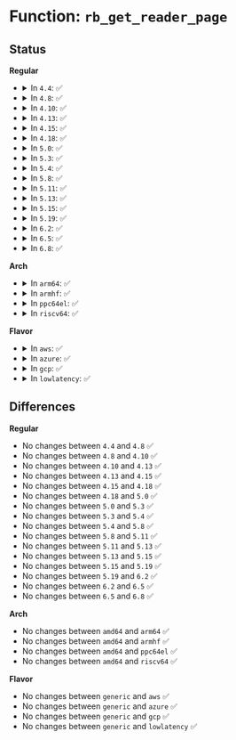 # Function: <code>rb_get_reader_page</code>

## Status
<b>Regular</b>
<ul>
<li>
<details>
<summary>In <code>4.4</code>: ✅</summary>

```c
struct buffer_page *rb_get_reader_page(struct ring_buffer_per_cpu *cpu_buffer);
```

**Collision:** Unique Static

**Inline:** No

**Transformation:** False

**Instances:**

```
In kernel/trace/ring_buffer.c (ffffffff811466d0)
Location: kernel/trace/ring_buffer.c:3514
Inline: False
Direct callers:
  - kernel/trace/ring_buffer.c:rb_advance_reader
  - kernel/trace/ring_buffer.c:rb_buffer_peek
  - kernel/trace/ring_buffer.c:ring_buffer_read_page
```
**Symbols:**

```
ffffffff811466d0-ffffffff811468d4: rb_get_reader_page (STB_LOCAL)
```
</details>
</li>
<li>
<details>
<summary>In <code>4.8</code>: ✅</summary>

```c
struct buffer_page *rb_get_reader_page(struct ring_buffer_per_cpu *cpu_buffer);
```

**Collision:** Unique Static

**Inline:** No

**Transformation:** False

**Instances:**

```
In kernel/trace/ring_buffer.c (ffffffff8114ef20)
Location: kernel/trace/ring_buffer.c:3509
Inline: False
Direct callers:
  - kernel/trace/ring_buffer.c:ring_buffer_read_page
  - kernel/trace/ring_buffer.c:rb_buffer_peek
  - kernel/trace/ring_buffer.c:rb_advance_reader
```
**Symbols:**

```
ffffffff8114ef20-ffffffff8114f124: rb_get_reader_page (STB_LOCAL)
```
</details>
</li>
<li>
<details>
<summary>In <code>4.10</code>: ✅</summary>

```c
struct buffer_page *rb_get_reader_page(struct ring_buffer_per_cpu *cpu_buffer);
```

**Collision:** Unique Static

**Inline:** No

**Transformation:** False

**Instances:**

```
In kernel/trace/ring_buffer.c (ffffffff811590c0)
Location: kernel/trace/ring_buffer.c:3478
Inline: False
Direct callers:
  - kernel/trace/ring_buffer.c:ring_buffer_read_page
  - kernel/trace/ring_buffer.c:rb_buffer_peek
  - kernel/trace/ring_buffer.c:rb_advance_reader
```
**Symbols:**

```
ffffffff811590c0-ffffffff811592c4: rb_get_reader_page (STB_LOCAL)
```
</details>
</li>
<li>
<details>
<summary>In <code>4.13</code>: ✅</summary>

```c
struct buffer_page *rb_get_reader_page(struct ring_buffer_per_cpu *cpu_buffer);
```

**Collision:** Unique Static

**Inline:** No

**Transformation:** False

**Instances:**

```
In kernel/trace/ring_buffer.c (ffffffff8115bfe0)
Location: kernel/trace/ring_buffer.c:3492
Inline: False
Direct callers:
  - kernel/trace/ring_buffer.c:ring_buffer_read_page
  - kernel/trace/ring_buffer.c:rb_buffer_peek
  - kernel/trace/ring_buffer.c:rb_advance_reader
```
**Symbols:**

```
ffffffff8115bfe0-ffffffff8115c1b7: rb_get_reader_page (STB_LOCAL)
```
</details>
</li>
<li>
<details>
<summary>In <code>4.15</code>: ✅</summary>

```c
struct buffer_page *rb_get_reader_page(struct ring_buffer_per_cpu *cpu_buffer);
```

**Collision:** Unique Static

**Inline:** No

**Transformation:** False

**Instances:**

```
In kernel/trace/ring_buffer.c (ffffffff8116bb40)
Location: kernel/trace/ring_buffer.c:3484
Inline: False
Direct callers:
  - kernel/trace/ring_buffer.c:ring_buffer_read_page
  - kernel/trace/ring_buffer.c:rb_buffer_peek
  - kernel/trace/ring_buffer.c:rb_advance_reader
```
**Symbols:**

```
ffffffff8116bb40-ffffffff8116bd1a: rb_get_reader_page (STB_LOCAL)
```
</details>
</li>
<li>
<details>
<summary>In <code>4.18</code>: ✅</summary>

```c
struct buffer_page *rb_get_reader_page(struct ring_buffer_per_cpu *cpu_buffer);
```

**Collision:** Unique Static

**Inline:** No

**Transformation:** False

**Instances:**

```
In kernel/trace/ring_buffer.c (ffffffff81177e50)
Location: kernel/trace/ring_buffer.c:3631
Inline: False
Direct callers:
  - kernel/trace/ring_buffer.c:ring_buffer_read_page
  - kernel/trace/ring_buffer.c:rb_buffer_peek
  - kernel/trace/ring_buffer.c:rb_advance_reader
```
**Symbols:**

```
ffffffff81177e50-ffffffff8117802c: rb_get_reader_page (STB_LOCAL)
```
</details>
</li>
<li>
<details>
<summary>In <code>5.0</code>: ✅</summary>

```c
struct buffer_page *rb_get_reader_page(struct ring_buffer_per_cpu *cpu_buffer);
```

**Collision:** Unique Static

**Inline:** No

**Transformation:** False

**Instances:**

```
In kernel/trace/ring_buffer.c (ffffffff81187ad0)
Location: kernel/trace/ring_buffer.c:3694
Inline: False
Direct callers:
  - kernel/trace/ring_buffer.c:ring_buffer_read_page
  - kernel/trace/ring_buffer.c:rb_buffer_peek
  - kernel/trace/ring_buffer.c:rb_buffer_peek
  - kernel/trace/ring_buffer.c:rb_advance_reader
```
**Symbols:**

```
ffffffff81187ad0-ffffffff81187cb1: rb_get_reader_page (STB_LOCAL)
```
</details>
</li>
<li>
<details>
<summary>In <code>5.3</code>: ✅</summary>

```c
struct buffer_page *rb_get_reader_page(struct ring_buffer_per_cpu *cpu_buffer);
```

**Collision:** Unique Static

**Inline:** No

**Transformation:** False

**Instances:**

```
In kernel/trace/ring_buffer.c (ffffffff81195a20)
Location: kernel/trace/ring_buffer.c:3671
Inline: False
Direct callers:
  - kernel/trace/ring_buffer.c:ring_buffer_read_page
  - kernel/trace/ring_buffer.c:rb_buffer_peek
  - kernel/trace/ring_buffer.c:rb_advance_reader
```
**Symbols:**

```
ffffffff81195a20-ffffffff81195c28: rb_get_reader_page (STB_LOCAL)
```
</details>
</li>
<li>
<details>
<summary>In <code>5.4</code>: ✅</summary>

```c
struct buffer_page *rb_get_reader_page(struct ring_buffer_per_cpu *cpu_buffer);
```

**Collision:** Unique Static

**Inline:** No

**Transformation:** False

**Instances:**

```
In kernel/trace/ring_buffer.c (ffffffff811a1460)
Location: kernel/trace/ring_buffer.c:3672
Inline: False
Direct callers:
  - kernel/trace/ring_buffer.c:ring_buffer_read_page
  - kernel/trace/ring_buffer.c:rb_buffer_peek
  - kernel/trace/ring_buffer.c:rb_advance_reader
```
**Symbols:**

```
ffffffff811a1460-ffffffff811a1649: rb_get_reader_page (STB_LOCAL)
```
</details>
</li>
<li>
<details>
<summary>In <code>5.8</code>: ✅</summary>

```c
struct buffer_page *rb_get_reader_page(struct ring_buffer_per_cpu *cpu_buffer);
```

**Collision:** Unique Static

**Inline:** No

**Transformation:** False

**Instances:**

```
In kernel/trace/ring_buffer.c (ffffffff811b77a0)
Location: kernel/trace/ring_buffer.c:3766
Inline: False
Direct callers:
  - kernel/trace/ring_buffer.c:ring_buffer_read_page
  - kernel/trace/ring_buffer.c:rb_buffer_peek
  - kernel/trace/ring_buffer.c:rb_advance_reader
```
**Symbols:**

```
ffffffff811b77a0-ffffffff811b7988: rb_get_reader_page (STB_LOCAL)
```
</details>
</li>
<li>
<details>
<summary>In <code>5.11</code>: ✅</summary>

```c
struct buffer_page *rb_get_reader_page(struct ring_buffer_per_cpu *cpu_buffer);
```

**Collision:** Unique Static

**Inline:** No

**Transformation:** False

**Instances:**

```
In kernel/trace/ring_buffer.c (ffffffff811b5360)
Location: kernel/trace/ring_buffer.c:4312
Inline: False
Direct callers:
  - kernel/trace/ring_buffer.c:ring_buffer_read_page
  - kernel/trace/ring_buffer.c:rb_buffer_peek
  - kernel/trace/ring_buffer.c:rb_advance_reader
```
**Symbols:**

```
ffffffff811b5360-ffffffff811b5548: rb_get_reader_page (STB_LOCAL)
```
</details>
</li>
<li>
<details>
<summary>In <code>5.13</code>: ✅</summary>

```c
struct buffer_page *rb_get_reader_page(struct ring_buffer_per_cpu *cpu_buffer);
```

**Collision:** Unique Static

**Inline:** No

**Transformation:** False

**Instances:**

```
In kernel/trace/ring_buffer.c (ffffffff811b68e0)
Location: kernel/trace/ring_buffer.c:4419
Inline: False
Direct callers:
  - kernel/trace/ring_buffer.c:ring_buffer_read_page
  - kernel/trace/ring_buffer.c:rb_buffer_peek
  - kernel/trace/ring_buffer.c:rb_advance_reader
```
**Symbols:**

```
ffffffff811b68e0-ffffffff811b6ad4: rb_get_reader_page (STB_LOCAL)
```
</details>
</li>
<li>
<details>
<summary>In <code>5.15</code>: ✅</summary>

```c
struct buffer_page *rb_get_reader_page(struct ring_buffer_per_cpu *cpu_buffer);
```

**Collision:** Unique Static

**Inline:** No

**Transformation:** False

**Instances:**

```
In kernel/trace/ring_buffer.c (ffffffff811e0ad0)
Location: kernel/trace/ring_buffer.c:4419
Inline: False
Direct callers:
  - kernel/trace/ring_buffer.c:ring_buffer_read_page
  - kernel/trace/ring_buffer.c:rb_buffer_peek
  - kernel/trace/ring_buffer.c:rb_advance_reader
```
**Symbols:**

```
ffffffff811e0ad0-ffffffff811e0cc4: rb_get_reader_page (STB_LOCAL)
```
</details>
</li>
<li>
<details>
<summary>In <code>5.19</code>: ✅</summary>

```c
struct buffer_page *rb_get_reader_page(struct ring_buffer_per_cpu *cpu_buffer);
```

**Collision:** Unique Static

**Inline:** No

**Transformation:** False

**Instances:**

```
In kernel/trace/ring_buffer.c (ffffffff81217690)
Location: kernel/trace/ring_buffer.c:4459
Inline: False
Direct callers:
  - kernel/trace/ring_buffer.c:ring_buffer_read_page
  - kernel/trace/ring_buffer.c:rb_buffer_peek
  - kernel/trace/ring_buffer.c:rb_advance_reader
```
**Symbols:**

```
ffffffff81217690-ffffffff81217885: rb_get_reader_page (STB_LOCAL)
```
</details>
</li>
<li>
<details>
<summary>In <code>6.2</code>: ✅</summary>

```c
struct buffer_page *rb_get_reader_page(struct ring_buffer_per_cpu *cpu_buffer);
```

**Collision:** Unique Static

**Inline:** No

**Transformation:** False

**Instances:**

```
In kernel/trace/ring_buffer.c (ffffffff81260b10)
Location: kernel/trace/ring_buffer.c:4538
Inline: False
Direct callers:
  - kernel/trace/ring_buffer.c:ring_buffer_read_page
  - kernel/trace/ring_buffer.c:rb_buffer_peek
  - kernel/trace/ring_buffer.c:rb_advance_reader
```
**Symbols:**

```
ffffffff81260b10-ffffffff81260d66: rb_get_reader_page (STB_LOCAL)
```
</details>
</li>
<li>
<details>
<summary>In <code>6.5</code>: ✅</summary>

```c
struct buffer_page *rb_get_reader_page(struct ring_buffer_per_cpu *cpu_buffer);
```

**Collision:** Unique Static

**Inline:** No

**Transformation:** False

**Instances:**

```
In kernel/trace/ring_buffer.c (ffffffff81277ba0)
Location: kernel/trace/ring_buffer.c:4540
Inline: False
Direct callers:
  - kernel/trace/ring_buffer.c:ring_buffer_read_page
  - kernel/trace/ring_buffer.c:rb_buffer_peek
  - kernel/trace/ring_buffer.c:rb_advance_reader
```
**Symbols:**

```
ffffffff81277ba0-ffffffff81277df6: rb_get_reader_page (STB_LOCAL)
```
</details>
</li>
<li>
<details>
<summary>In <code>6.8</code>: ✅</summary>

```c
struct buffer_page *rb_get_reader_page(struct ring_buffer_per_cpu *cpu_buffer);
```

**Collision:** Unique Static

**Inline:** No

**Transformation:** False

**Instances:**

```
In kernel/trace/ring_buffer.c (ffffffff81292680)
Location: kernel/trace/ring_buffer.c:4444
Inline: False
Direct callers:
  - kernel/trace/ring_buffer.c:ring_buffer_read_page
  - kernel/trace/ring_buffer.c:rb_buffer_peek
  - kernel/trace/ring_buffer.c:rb_advance_reader
```
**Symbols:**

```
ffffffff81292680-ffffffff812928e8: rb_get_reader_page (STB_LOCAL)
```
</details>
</li>
</ul>
<b>Arch</b>
<ul>
<li>
<details>
<summary>In <code>arm64</code>: ✅</summary>

```c
struct buffer_page *rb_get_reader_page(struct ring_buffer_per_cpu *cpu_buffer);
```

**Collision:** Unique Static

**Inline:** No

**Transformation:** False

**Instances:**

```
In kernel/trace/ring_buffer.c (ffff800010218530)
Location: kernel/trace/ring_buffer.c:3672
Inline: False
Direct callers:
  - kernel/trace/ring_buffer.c:ring_buffer_read_page
  - kernel/trace/ring_buffer.c:rb_buffer_peek
  - kernel/trace/ring_buffer.c:rb_advance_reader
```
**Symbols:**

```
ffff800010218530-ffff8000102187a0: rb_get_reader_page (STB_LOCAL)
```
</details>
</li>
<li>
<details>
<summary>In <code>armhf</code>: ✅</summary>

```c
struct buffer_page *rb_get_reader_page(struct ring_buffer_per_cpu *cpu_buffer);
```

**Collision:** Unique Static

**Inline:** No

**Transformation:** False

**Instances:**

```
In kernel/trace/ring_buffer.c (c04586b8)
Location: kernel/trace/ring_buffer.c:3672
Inline: False
Direct callers:
  - kernel/trace/ring_buffer.c:ring_buffer_read_page
  - kernel/trace/ring_buffer.c:rb_buffer_peek
  - kernel/trace/ring_buffer.c:rb_advance_reader
```
**Symbols:**

```
c04586b8-c045892c: rb_get_reader_page (STB_LOCAL)
```
</details>
</li>
<li>
<details>
<summary>In <code>ppc64el</code>: ✅</summary>

```c
struct buffer_page *rb_get_reader_page(struct ring_buffer_per_cpu *cpu_buffer);
```

**Collision:** Unique Static

**Inline:** No

**Transformation:** False

**Instances:**

```
In kernel/trace/ring_buffer.c (c00000000029e7f0)
Location: kernel/trace/ring_buffer.c:3672
Inline: False
Direct callers:
  - kernel/trace/ring_buffer.c:ring_buffer_read_page
  - kernel/trace/ring_buffer.c:rb_buffer_peek
  - kernel/trace/ring_buffer.c:rb_advance_reader
```
**Symbols:**

```
c00000000029e7f0-c00000000029eb00: rb_get_reader_page (STB_LOCAL)
```
</details>
</li>
<li>
<details>
<summary>In <code>riscv64</code>: ✅</summary>

```c
struct buffer_page *rb_get_reader_page(struct ring_buffer_per_cpu *cpu_buffer);
```

**Collision:** Unique Static

**Inline:** No

**Transformation:** False

**Instances:**

```
In kernel/trace/ring_buffer.c (ffffffe000176ace)
Location: kernel/trace/ring_buffer.c:3672
Inline: False
Direct callers:
  - kernel/trace/ring_buffer.c:ring_buffer_read_page
  - kernel/trace/ring_buffer.c:rb_buffer_peek
  - kernel/trace/ring_buffer.c:rb_advance_reader
```
**Symbols:**

```
ffffffe000176ace-ffffffe000176c12: rb_get_reader_page (STB_LOCAL)
```
</details>
</li>
</ul>
<b>Flavor</b>
<ul>
<li>
<details>
<summary>In <code>aws</code>: ✅</summary>

```c
struct buffer_page *rb_get_reader_page(struct ring_buffer_per_cpu *cpu_buffer);
```

**Collision:** Unique Static

**Inline:** No

**Transformation:** False

**Instances:**

```
In kernel/trace/ring_buffer.c (ffffffff81199a80)
Location: kernel/trace/ring_buffer.c:3672
Inline: False
Direct callers:
  - kernel/trace/ring_buffer.c:ring_buffer_read_page
  - kernel/trace/ring_buffer.c:rb_buffer_peek
  - kernel/trace/ring_buffer.c:rb_advance_reader
```
**Symbols:**

```
ffffffff81199a80-ffffffff81199c69: rb_get_reader_page (STB_LOCAL)
```
</details>
</li>
<li>
<details>
<summary>In <code>azure</code>: ✅</summary>

```c
struct buffer_page *rb_get_reader_page(struct ring_buffer_per_cpu *cpu_buffer);
```

**Collision:** Unique Static

**Inline:** No

**Transformation:** False

**Instances:**

```
In kernel/trace/ring_buffer.c (ffffffff81189a50)
Location: kernel/trace/ring_buffer.c:3672
Inline: False
Direct callers:
  - kernel/trace/ring_buffer.c:ring_buffer_read_page
  - kernel/trace/ring_buffer.c:rb_buffer_peek
  - kernel/trace/ring_buffer.c:rb_advance_reader
```
**Symbols:**

```
ffffffff81189a50-ffffffff81189c25: rb_get_reader_page (STB_LOCAL)
```
</details>
</li>
<li>
<details>
<summary>In <code>gcp</code>: ✅</summary>

```c
struct buffer_page *rb_get_reader_page(struct ring_buffer_per_cpu *cpu_buffer);
```

**Collision:** Unique Static

**Inline:** No

**Transformation:** False

**Instances:**

```
In kernel/trace/ring_buffer.c (ffffffff81197850)
Location: kernel/trace/ring_buffer.c:3672
Inline: False
Direct callers:
  - kernel/trace/ring_buffer.c:ring_buffer_read_page
  - kernel/trace/ring_buffer.c:rb_buffer_peek
  - kernel/trace/ring_buffer.c:rb_advance_reader
```
**Symbols:**

```
ffffffff81197850-ffffffff81197a39: rb_get_reader_page (STB_LOCAL)
```
</details>
</li>
<li>
<details>
<summary>In <code>lowlatency</code>: ✅</summary>

```c
struct buffer_page *rb_get_reader_page(struct ring_buffer_per_cpu *cpu_buffer);
```

**Collision:** Unique Static

**Inline:** No

**Transformation:** False

**Instances:**

```
In kernel/trace/ring_buffer.c (ffffffff811a5480)
Location: kernel/trace/ring_buffer.c:3672
Inline: False
Direct callers:
  - kernel/trace/ring_buffer.c:ring_buffer_read_page
  - kernel/trace/ring_buffer.c:rb_buffer_peek
  - kernel/trace/ring_buffer.c:rb_advance_reader
```
**Symbols:**

```
ffffffff811a5480-ffffffff811a5669: rb_get_reader_page (STB_LOCAL)
```
</details>
</li>
</ul>

## Differences
<b>Regular</b>
<ul>
<li>
No changes between <code>4.4</code> and <code>4.8</code> ✅
</li>
<li>
No changes between <code>4.8</code> and <code>4.10</code> ✅
</li>
<li>
No changes between <code>4.10</code> and <code>4.13</code> ✅
</li>
<li>
No changes between <code>4.13</code> and <code>4.15</code> ✅
</li>
<li>
No changes between <code>4.15</code> and <code>4.18</code> ✅
</li>
<li>
No changes between <code>4.18</code> and <code>5.0</code> ✅
</li>
<li>
No changes between <code>5.0</code> and <code>5.3</code> ✅
</li>
<li>
No changes between <code>5.3</code> and <code>5.4</code> ✅
</li>
<li>
No changes between <code>5.4</code> and <code>5.8</code> ✅
</li>
<li>
No changes between <code>5.8</code> and <code>5.11</code> ✅
</li>
<li>
No changes between <code>5.11</code> and <code>5.13</code> ✅
</li>
<li>
No changes between <code>5.13</code> and <code>5.15</code> ✅
</li>
<li>
No changes between <code>5.15</code> and <code>5.19</code> ✅
</li>
<li>
No changes between <code>5.19</code> and <code>6.2</code> ✅
</li>
<li>
No changes between <code>6.2</code> and <code>6.5</code> ✅
</li>
<li>
No changes between <code>6.5</code> and <code>6.8</code> ✅
</li>
</ul>
<b>Arch</b>
<ul>
<li>
No changes between <code>amd64</code> and <code>arm64</code> ✅
</li>
<li>
No changes between <code>amd64</code> and <code>armhf</code> ✅
</li>
<li>
No changes between <code>amd64</code> and <code>ppc64el</code> ✅
</li>
<li>
No changes between <code>amd64</code> and <code>riscv64</code> ✅
</li>
</ul>
<b>Flavor</b>
<ul>
<li>
No changes between <code>generic</code> and <code>aws</code> ✅
</li>
<li>
No changes between <code>generic</code> and <code>azure</code> ✅
</li>
<li>
No changes between <code>generic</code> and <code>gcp</code> ✅
</li>
<li>
No changes between <code>generic</code> and <code>lowlatency</code> ✅
</li>
</ul>

